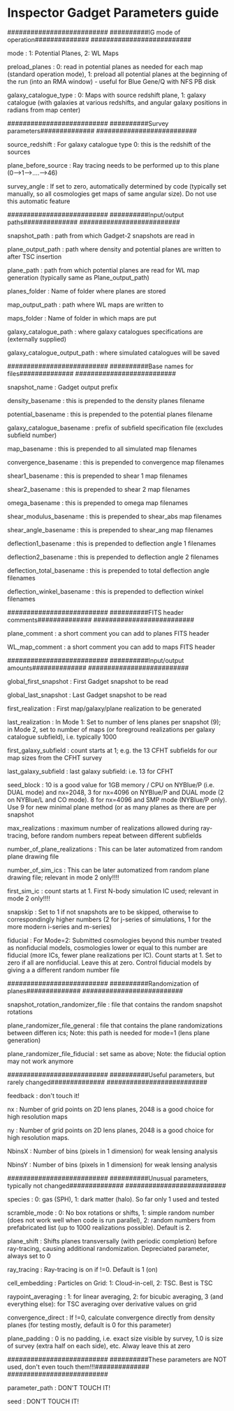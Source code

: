 Inspector Gadget Parameters guide
===================



##########################
##########IG mode of operation##############
##########################

mode 	: 	1: Potential Planes, 2: WL Maps

preload\_planes 	: 	0: read in potential planes as needed for each map (standard operation mode), 1: preload all potential planes at the beginning of the run (into an RMA window) - useful for Blue Gene/Q with NFS PB disk

galaxy\_catalogue\_type 	: 	0: Maps with source redshift plane, 1: galaxy catalogue (with galaxies at various redshifts, and angular galaxy positions in radians from map center)




##########################
##########Survey parameters##############
##########################

source\_redshift 	: 	For galaxy catalogue type 0: this is the redshift of the sources

plane\_before\_source 	: 	Ray tracing needs to be performed up to this plane (0-->1-->....-->46)

survey\_angle 	: 	If set to zero, automatically determined by code (typically set manually, so all cosmologies get maps of same angular size). Do not use this automatic feature




##########################
##########Input/output paths##############
##########################

snapshot\_path 	: 	path from which Gadget-2 snapshots are read in

plane\_output\_path 	: 	path where density and potential planes are written to after TSC insertion

plane\_path 	: 	path from which potential planes are read for WL map generation (typically same as Plane\_output\_path)

planes\_folder 	: 	Name of folder where planes are stored

map\_output\_path 	: 	path where WL maps are written to

maps\_folder 	: 	Name of folder in which maps are put

galaxy\_catalogue\_path 	: 	where galaxy catalogues specifications are (externally supplied)

galaxy\_catalogue\_output\_path 	: 	where simulated catalogues will be saved




##########################
##########Base names for files##############
##########################

snapshot\_name 	: 	Gadget output prefix

density\_basename 	: 	this is prepended to the density planes filename

potential\_basename 	: 	this is prepended to the potential planes filename

galaxy\_catalogue\_basename 	: 	prefix of subfield specification file (excludes subfield number)

map\_basename 	: 	this is prepended to all simulated map filenames

convergence\_basename 	: 	this is prepended to convergence map filenames

shear1\_basename 	: 	this is prepended to shear 1 map filenames

shear2\_basename 	: 	this is prepended to shear 2 map filenames

omega\_basename 	: 	this is prepended to omega map filenames

shear\_modulus\_basename 	: 	this is prepended to shear\_abs map filenames

shear\_angle\_basename 	: 	this is prepended to shear\_ang map filenames

deflection1\_basename 	: 	this is prepended to deflection angle 1 filenames

deflection2\_basename 	: 	this is prepended to deflection angle 2 filenames

deflection\_total\_basename 	: 	this is prepended to total deflection angle filenames

deflection\_winkel\_basename 	: 	this is prepended to deflection winkel filenames




##########################
##########FITS header comments##############
##########################

plane\_comment 	: 	a short comment you can add to planes FITS header

WL\_map\_comment 	: 	a short comment you can add to maps FITS header




##########################
##########Input/output amounts##############
##########################

global\_first\_snapshot 	: 	First Gadget snapshot to be read

global\_last\_snapshot 	: 	Last Gadget snapshot to be read

first\_realization 	: 	First map/galaxy/plane realization to be generated

last\_realization 	: 	In Mode 1: Set to number of lens planes per snapshot (9); in Mode 2, set to number of maps (or foreground realizations per galaxy catalogue subfield), i.e. typically 1000

first\_galaxy\_subfield 	: 	count starts at 1; e.g. the 13 CFHT subfields for our map sizes from the CFHT survey

last\_galaxy\_subfield 	: 	last galaxy subfield: i.e. 13 for CFHT

seed\_block 	: 	10 is a good value for 1GB memory / CPU on NYBlue/P (i.e. DUAL mode) and nx=2048, 3 for nx=4096 on NYBlue/P and DUAL mode (2 on NYBlue/L and CO mode). 8 for nx=4096 and SMP mode (NYBlue/P only). Use 9 for new minimal plane method (or as many planes as there are per snapshot

max\_realizations 	: 	maximum number of realizations allowed during ray-tracing, before random numbers repeat between different subfields

number\_of\_plane\_realizations 	: 	This can be later automatized from random plane drawing file

number\_of\_sim\_ics 	: 	This can be later automatized from random plane drawing file; relevant in mode 2 only!!!!

first\_sim\_ic 	: 	count starts at 1. First N-body simulation IC used; relevant in mode 2 only!!!!

snapskip 	: 	Set to 1 if not snapshots are to be skipped, otherwise to correspondingly higher numbers (2 for j-series of simulations, 1 for the more modern i-series and m-series)

fiducial 	: 	For Mode=2:  Submitted cosmologies beyond this number treated as nonfiducial models, cosmologies lower or equal to this number are fiducial (more ICs, fewer plane realizations per IC). Count starts at 1. Set to zero if all are nonfiducial. Leave this at zero. Control fiducial models by giving a a different random number file




##########################
##########Randomization of planes##############
##########################

snapshot\_rotation\_randomizer\_file 	: 	file that contains the random snapshot rotations

plane\_randomizer\_file\_general 	: 	file that contains the plane randomizations between differen ics; Note: this path is needed for mode=1 (lens plane generation)

plane\_randomizer\_file\_fiducial 	: 	set same as above; Note: the fiducial option may not work anymore




##########################
##########Useful parameters, but rarely changed##############
##########################

feedback 	: 	don't touch it!

nx 	: 	Number of grid points on 2D lens planes, 2048 is a good choice for high resolution maps

ny 	: 	Number of grid points on 2D lens planes, 2048 is a good choice for high resolution maps.

NbinsX 	: 	Number of bins (pixels in 1 dimension) for weak lensing analysis

NbinsY 	: 	Number of bins (pixels in 1 dimension) for weak lensing analysis




##########################
##########Unusual parameters, typically not changed##############
##########################

species 	: 	0: gas (SPH), 1: dark matter (halo). So far only 1 used and tested

scramble\_mode 	: 	0: No box rotations or shifts, 1: simple random number (does not work well when code is run parallel), 2: random numbers from prefabricated list (up to 1000 realizations possible). Default is 2.

plane\_shift 	: 	Shifts planes transversally (with periodic completion) before ray-tracing, causing additional randomization. Depreciated parameter, always set to 0

ray\_tracing 	: 	Ray-tracing is on if !=0. Default is 1 (on)

cell\_embedding 	: 	Particles on Grid: 1: Cloud-in-cell, 2: TSC. Best is TSC

raypoint\_averaging 	: 	1: for linear averaging, 2: for bicubic averaging, 3 (and everything else): for TSC averaging over derivative values on grid

convergence\_direct 	: 	If !=0, calculate convergence directly from density planes (for testing mostly, default is 0 for this parameter)

plane\_padding 	: 	0 is no padding, i.e. exact size visible by survey, 1.0 is size of survey (extra half on each side), etc. Alway leave this at zero




##########################
##########These parameters are NOT used, don't even touch them!!!##############
##########################

parameter\_path 	: 	DON'T TOUCH IT!

seed 	: 	DON'T TOUCH IT!



